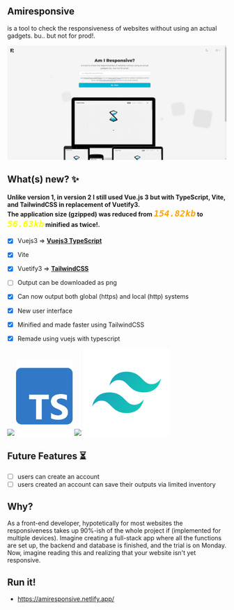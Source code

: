 ## Amiresponsive
is a tool to check the responsiveness of websites without using an actual gadgets. bu.. but not for prod!.

<img src="./src/assets/imgs/image-2.png"/>

## What(s) new? ✨

#### Unlike version 1, in version 2 I still used Vue.js 3 but with TypeScript, Vite, and TailwindCSS in replacement of Vuetify3. <br> The application size (gzipped) was reduced from <code style="font-size: 20px; color: orange;">***154.82kb***</code> to <code style="font-size: 20px; color: yellow;">***56.63kb***</code> minified as twice!.

- [x] Vuejs3 =>  <b style="text-decoration: underline;">Vuejs3 TypeScript</b>
- [x] Vite
- [x] Vuetify3 =>  <b style="text-decoration: underline;">TailwindCSS</b>
- [ ] Output can be downloaded as png
- [x] Can now output both global (https) and local (http) systems
- [x] New user interface
- [x] Minified and made faster using TailwindCSS
- [x] Remade using vuejs with typescript



<div>
    <img src="https://external-content.duckduckgo.com/iu/?u=https%3A%2F%2Flogospng.org%2Fdownload%2Fvue.js%2Fvue-js-2048.png&f=1&nofb=1&ipt=680d479655f4fd80c9893dd39a3d12415e5f35edff3ff9edf38a7b680240797a&ipo=images" width="180"/>
    <img src="./src/assets/imgs/image.png" width="130" center/>
    <img src="https://vitejs.dev/logo-with-shadow.png" width="200"/>
    <img src="./src/assets/imgs/image-4.png" width="200" center/>
</div>

## Future Features ⏳

- [ ] users can create an account
- [ ] users created an account can save their outputs via limited inventory

## Why?

As a front-end developer, hypotetically for most websites the responsiveness takes up 90%-ish of the whole project if (implemented for multiple devices). Imagine creating a full-stack app where all the functions are set up, the backend and database is finished, and the trial is on Monday. Now, imagine reading this and realizing that your website isn't yet responsive.

## Run it!

- <a href="https://amiresponsive.netlify.app/">https://amiresponsive.netlify.app/</a>

<!-- ## Run it! -->

<!-- ### to run local development apps like `http://localhost:5173/ or http://192.168.1.5:5173/ or http://127.0.0.0/`
```
git clone ${}0
yarn or npm install
yarn dev
``` -->

